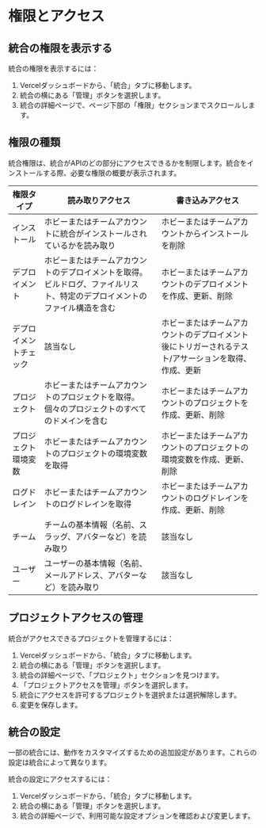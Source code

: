 # 権限とアクセス

## 統合の権限を表示する

統合の権限を表示するには：

1. Vercelダッシュボードから、「統合」タブに移動します。
2. 統合の横にある「管理」ボタンを選択します。
3. 統合の詳細ページで、ページ下部の「権限」セクションまでスクロールします。

## 権限の種類

統合権限は、統合がAPIのどの部分にアクセスできるかを制限します。統合をインストールする際、必要な権限の概要が表示されます。

| 権限タイプ | 読み取りアクセス | 書き込みアクセス |
|------------|-----------------|-----------------|
| インストール | ホビーまたはチームアカウントに統合がインストールされているかを読み取り | ホビーまたはチームアカウントからインストールを削除 |
| デプロイメント | ホビーまたはチームアカウントのデプロイメントを取得。ビルドログ、ファイルリスト、特定のデプロイメントのファイル構造を含む | ホビーまたはチームアカウントのデプロイメントを作成、更新、削除 |
| デプロイメントチェック | 該当なし | ホビーまたはチームアカウントのデプロイメント後にトリガーされるテスト/アサーションを取得、作成、更新 |
| プロジェクト | ホビーまたはチームアカウントのプロジェクトを取得。個々のプロジェクトのすべてのドメインを含む | ホビーまたはチームアカウントのプロジェクトを作成、更新、削除 |
| プロジェクト環境変数 | ホビーまたはチームアカウントのプロジェクトの環境変数を取得 | ホビーまたはチームアカウントのプロジェクトの環境変数を作成、更新、削除 |
| ログドレイン | ホビーまたはチームアカウントのログドレインを取得 | ホビーまたはチームアカウントのログドレインを作成、更新、削除 |
| チーム | チームの基本情報（名前、スラッグ、アバターなど）を読み取り | 該当なし |
| ユーザー | ユーザーの基本情報（名前、メールアドレス、アバターなど）を読み取り | 該当なし |

## プロジェクトアクセスの管理

統合がアクセスできるプロジェクトを管理するには：

1. Vercelダッシュボードから、「統合」タブに移動します。
2. 統合の横にある「管理」ボタンを選択します。
3. 統合の詳細ページで、「プロジェクト」セクションを見つけます。
4. 「プロジェクトアクセスを管理」ボタンを選択します。
5. 統合にアクセスを許可するプロジェクトを選択または選択解除します。
6. 変更を保存します。

## 統合の設定

一部の統合には、動作をカスタマイズするための追加設定があります。これらの設定は統合によって異なります。

統合の設定にアクセスするには：

1. Vercelダッシュボードから、「統合」タブに移動します。
2. 統合の横にある「管理」ボタンを選択します。
3. 統合の詳細ページで、利用可能な設定オプションを確認および変更します。
